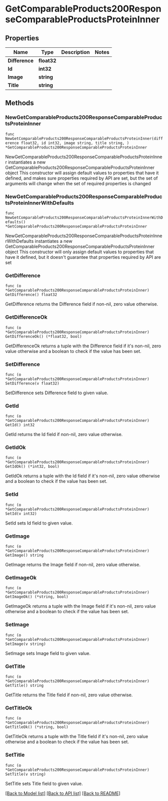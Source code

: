 # GetComparableProducts200ResponseComparableProductsProteinInner

## Properties

Name | Type | Description | Notes
------------ | ------------- | ------------- | -------------
**Difference** | **float32** |  | 
**Id** | **int32** |  | 
**Image** | **string** |  | 
**Title** | **string** |  | 

## Methods

### NewGetComparableProducts200ResponseComparableProductsProteinInner

`func NewGetComparableProducts200ResponseComparableProductsProteinInner(difference float32, id int32, image string, title string, ) *GetComparableProducts200ResponseComparableProductsProteinInner`

NewGetComparableProducts200ResponseComparableProductsProteinInner instantiates a new GetComparableProducts200ResponseComparableProductsProteinInner object
This constructor will assign default values to properties that have it defined,
and makes sure properties required by API are set, but the set of arguments
will change when the set of required properties is changed

### NewGetComparableProducts200ResponseComparableProductsProteinInnerWithDefaults

`func NewGetComparableProducts200ResponseComparableProductsProteinInnerWithDefaults() *GetComparableProducts200ResponseComparableProductsProteinInner`

NewGetComparableProducts200ResponseComparableProductsProteinInnerWithDefaults instantiates a new GetComparableProducts200ResponseComparableProductsProteinInner object
This constructor will only assign default values to properties that have it defined,
but it doesn't guarantee that properties required by API are set

### GetDifference

`func (o *GetComparableProducts200ResponseComparableProductsProteinInner) GetDifference() float32`

GetDifference returns the Difference field if non-nil, zero value otherwise.

### GetDifferenceOk

`func (o *GetComparableProducts200ResponseComparableProductsProteinInner) GetDifferenceOk() (*float32, bool)`

GetDifferenceOk returns a tuple with the Difference field if it's non-nil, zero value otherwise
and a boolean to check if the value has been set.

### SetDifference

`func (o *GetComparableProducts200ResponseComparableProductsProteinInner) SetDifference(v float32)`

SetDifference sets Difference field to given value.


### GetId

`func (o *GetComparableProducts200ResponseComparableProductsProteinInner) GetId() int32`

GetId returns the Id field if non-nil, zero value otherwise.

### GetIdOk

`func (o *GetComparableProducts200ResponseComparableProductsProteinInner) GetIdOk() (*int32, bool)`

GetIdOk returns a tuple with the Id field if it's non-nil, zero value otherwise
and a boolean to check if the value has been set.

### SetId

`func (o *GetComparableProducts200ResponseComparableProductsProteinInner) SetId(v int32)`

SetId sets Id field to given value.


### GetImage

`func (o *GetComparableProducts200ResponseComparableProductsProteinInner) GetImage() string`

GetImage returns the Image field if non-nil, zero value otherwise.

### GetImageOk

`func (o *GetComparableProducts200ResponseComparableProductsProteinInner) GetImageOk() (*string, bool)`

GetImageOk returns a tuple with the Image field if it's non-nil, zero value otherwise
and a boolean to check if the value has been set.

### SetImage

`func (o *GetComparableProducts200ResponseComparableProductsProteinInner) SetImage(v string)`

SetImage sets Image field to given value.


### GetTitle

`func (o *GetComparableProducts200ResponseComparableProductsProteinInner) GetTitle() string`

GetTitle returns the Title field if non-nil, zero value otherwise.

### GetTitleOk

`func (o *GetComparableProducts200ResponseComparableProductsProteinInner) GetTitleOk() (*string, bool)`

GetTitleOk returns a tuple with the Title field if it's non-nil, zero value otherwise
and a boolean to check if the value has been set.

### SetTitle

`func (o *GetComparableProducts200ResponseComparableProductsProteinInner) SetTitle(v string)`

SetTitle sets Title field to given value.



[[Back to Model list]](../README.md#documentation-for-models) [[Back to API list]](../README.md#documentation-for-api-endpoints) [[Back to README]](../README.md)


